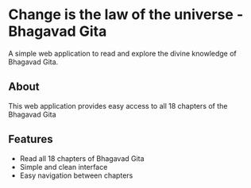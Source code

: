 # Change is the law of the universe - Bhagavad Gita

A simple web application to read and explore the divine knowledge of Bhagavad Gita.

## About

This web application provides easy access to all 18 chapters of the Bhagavad Gita

## Features

- Read all 18 chapters of Bhagavad Gita
- Simple and clean interface
- Easy navigation between chapters
